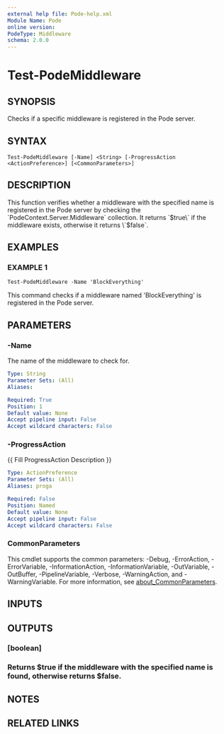 ```yaml
---
external help file: Pode-help.xml
Module Name: Pode
online version:
PodeType: Middleware
schema: 2.0.0
---
```


# Test-PodeMiddleware

## SYNOPSIS
Checks if a specific middleware is registered in the Pode server.

## SYNTAX

```
Test-PodeMiddleware [-Name] <String> [-ProgressAction <ActionPreference>] [<CommonParameters>]
```

## DESCRIPTION
This function verifies whether a middleware with the specified name is registered in the Pode server by checking the \`PodeContext.Server.Middleware\` collection.
It returns \`$true\` if the middleware exists, otherwise it returns \`$false\`.

## EXAMPLES

### EXAMPLE 1
```
Test-PodeMiddleware -Name 'BlockEverything'
```

This command checks if a middleware named 'BlockEverything' is registered in the Pode server.

## PARAMETERS

### -Name
The name of the middleware to check for.

```yaml
Type: String
Parameter Sets: (All)
Aliases:

Required: True
Position: 1
Default value: None
Accept pipeline input: False
Accept wildcard characters: False
```

### -ProgressAction
{{ Fill ProgressAction Description }}

```yaml
Type: ActionPreference
Parameter Sets: (All)
Aliases: proga

Required: False
Position: Named
Default value: None
Accept pipeline input: False
Accept wildcard characters: False
```

### CommonParameters
This cmdlet supports the common parameters: -Debug, -ErrorAction, -ErrorVariable, -InformationAction, -InformationVariable, -OutVariable, -OutBuffer, -PipelineVariable, -Verbose, -WarningAction, and -WarningVariable. For more information, see [about_CommonParameters](http://go.microsoft.com/fwlink/?LinkID=113216).

## INPUTS

## OUTPUTS

### [boolean]
###     Returns $true if the middleware with the specified name is found, otherwise returns $false.
## NOTES

## RELATED LINKS
